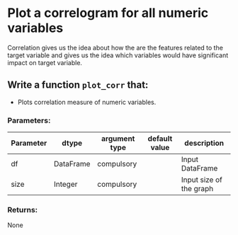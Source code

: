 # Plot a correlogram for all numeric variables

Correlation gives us the idea about how the are the features related to the target variable
and gives us the idea which variables would have significant impact on target variable.

## Write a function `plot_corr` that:
- Plots correlation measure of numeric variables.


### Parameters:

| Parameter | dtype | argument type | default value | description |
| --- | --- | --- | --- | --- | 
| df | DataFrame | compulsory |  | Input DataFrame |
| size| Integer | compulsory |  | Input size of the graph  |


### Returns:

None
